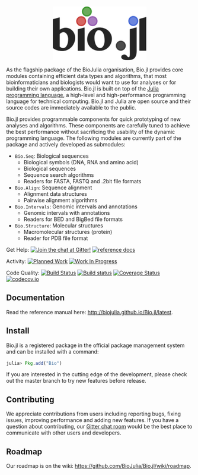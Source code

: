 <p align="center"><img src="https://raw.githubusercontent.com/BioJulia/assets/master/branding/bio/BioJl_Design_1.png" width="50%" alt="Bio.jl" /></p>

As the flagship package of the BioJulia organisation, Bio.jl provides core
modules containing efficient data types and algorithms, that most
bioinformaticians and biologists would want to use for analyses or for building
their own applications. Bio.jl is built on top of the [Julia programming
language](http://julialang.org/), a high-level and high-performance programming
language for technical computing. Bio.jl and Julia are open source and their
source codes are immediately available to the public.

Bio.jl provides programmable components for quick prototyping of new analyses
and algorithms. These components are carefully tuned to achieve the best
performance without sacrificing the usability of the dynamic programming
language. The following modules are currently part of the package and actively
developed as submodules:
* `Bio.Seq`: Biological sequences
    * Biological symbols (DNA, RNA and amino acid)
    * Biological sequences
    * Sequence search algorithms
    * Readers for FASTA, FASTQ and .2bit file formats
* `Bio.Align`: Sequence alignment
    * Alignment data structures
    * Pairwise alignment algorithms
* `Bio.Intervals`: Genomic intervals and annotations
    * Genomic intervals with annotations
    * Readers for BED and BigBed file formats
* `Bio.Structure`: Molecular structures
    * Macromolecular structures (protein)
    * Reader for PDB file format

Get Help: [![Join the chat at Gitter!](https://badges.gitter.im/BioJulia.png)](https://gitter.im/BioJulia/Bio.jl)
[![reference docs](https://img.shields.io/badge/docs-reference-blue.svg)](http://biojulia.github.io/Bio.jl/latest/)

Activity: [![Planned Work](https://badge.waffle.io/BioJulia/Bio.jl.svg?label=stage:%20planning&title=Planned)](http://waffle.io/BioJulia/Bio.jl)
[![Work In Progress](https://badge.waffle.io/BioJulia/Bio.jl.svg?label=stage:%20WIP&title=In%20Progress)](http://waffle.io/BioJulia/Bio.jl)

Code Quality: [![Build Status](https://travis-ci.org/BioJulia/Bio.jl.svg?branch=master)](https://travis-ci.org/BioJulia/Bio.jl)
[![Build status](https://ci.appveyor.com/api/projects/status/nq4w264346py8esp/branch/master?svg=true)](https://ci.appveyor.com/project/Ward9250/bio-jl/branch/master)
[![Coverage Status](https://img.shields.io/coveralls/BioJulia/Bio.jl.svg)](https://coveralls.io/r/BioJulia/Bio.jl)
[![codecov.io](http://codecov.io/github/BioJulia/Bio.jl/coverage.svg?branch=master)](http://codecov.io/github/BioJulia/Bio.jl?branch=master)


## Documentation

Read the reference manual here: <http://biojulia.github.io/Bio.jl/latest>.


## Install

Bio.jl is a registered package in the official package management system and can
be installed with a command:
```julia
julia> Pkg.add("Bio")

```

If you are interested in the cutting edge of the development, please check out
the master branch to try new features before release.


## Contributing

We appreciate contributions from users including reporting bugs, fixing issues,
improving performance and adding new features. If you have a question about
contributing, our [Gitter chat room](https://gitter.im/BioJulia/Bio.jl) would be
the best place to communicate with other users and developers.


## Roadmap

Our roadmap is on the wiki: <https://github.com/BioJulia/Bio.jl/wiki/roadmap>.
